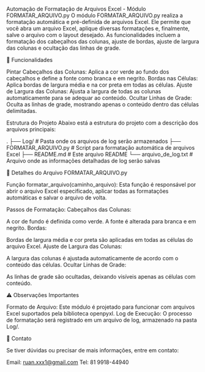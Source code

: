 Automação de Formatação de Arquivos Excel - Módulo FORMATAR_ARQUIVO.py
O módulo FORMATAR_ARQUIVO.py realiza a formatação automática e pré-definida de arquivos Excel. Ele permite que você abra um arquivo Excel, aplique diversas formatações e, finalmente, salve o arquivo com o layout desejado. As funcionalidades incluem a formatação dos cabeçalhos das colunas, ajuste de bordas, ajuste de largura das colunas e ocultação das linhas de grade.

🚀 Funcionalidades

Pintar Cabeçalhos das Colunas: Aplica a cor verde ao fundo dos cabeçalhos e define a fonte como branca e em negrito.
Bordas nas Células: Aplica bordas de largura média e na cor preta em todas as células.
Ajuste de Largura das Colunas: Ajusta a largura de todas as colunas automaticamente para se adequar ao conteúdo.
Ocultar Linhas de Grade: Oculta as linhas de grade, mostrando apenas o conteúdo dentro das células delimitadas.

Estrutura do Projeto
Abaixo está a estrutura do projeto com a descrição dos arquivos principais:

.
├── Log/                         # Pasta onde os arquivos de log serão armazenados
├── FORMATAR_ARQUIVO.py           # Script para formatação automática de arquivos Excel
├── README.md                    # Este arquivo README
└── arquivo_de_log.txt            # Arquivo onde as informações detalhadas de log serão salvas

📝 Detalhes do Arquivo FORMATAR_ARQUIVO.py

Função formatar_arquivo(caminho_arquivo): Esta função é responsável por abrir o arquivo Excel especificado, aplicar todas as formatações automáticas e salvar o arquivo de volta.

Passos de Formatação:
Cabeçalhos das Colunas:

A cor de fundo é definida como verde.
A fonte é alterada para branca e em negrito.
Bordas:

Bordas de largura média e cor preta são aplicadas em todas as células do arquivo Excel.
Ajuste de Largura das Colunas:

A largura das colunas é ajustada automaticamente de acordo com o conteúdo das células.
Ocultar Linhas de Grade:

As linhas de grade são ocultadas, deixando visíveis apenas as células com conteúdo.

⚠️ Observações Importantes

Formato de Arquivo: Este módulo é projetado para funcionar com arquivos Excel suportados pela biblioteca openpyxl.
Log de Execução: O processo de formatação será registrado em um arquivo de log, armazenado na pasta Log/.

📧 Contato

Se tiver dúvidas ou precisar de mais informações, entre em contato:

Email: ruan.xxx1@gmail.com
Tel: 81 9918-44940

